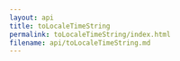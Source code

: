 ```yaml
---
layout: api
title: toLocaleTimeString
permalink: toLocaleTimeString/index.html
filename: api/toLocaleTimeString.md
---
```

